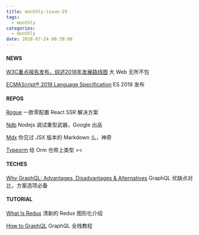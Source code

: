 ```yaml
---
title: monthly-issue-29
tags:
  - monthly
categories:
  - monthly
date: 2018-07-24 00:39:08
---
```


#### NEWS

[W3C重点报告发布，综述2018年发展路线图](https://mp.weixin.qq.com/s/o0EnLmcCX1FvjIe3NbutJA)
大 Web 无所不包

[ECMAScript® 2018 Language Specification](https://www.ecma-international.org/publications/standards/Ecma-262.htm)
ES 2018 发布

<!--more-->
#### REPOS

[Rogue](https://github.com/alidcastano/rogue)
一款零配置 React SSR 解决方案

[Ndb](https://github.com/GoogleChromeLabs/ndb)
Nodejs 调试重型武器，Google 出品

[Mdx](https://github.com/mdx-js/mdx)
你见过 JSX 版本的 Markdown 么，神奇

[Typeorm](https://github.com/typeorm/typeorm)
给 Orm 也带上类型 ><

#### TECHES

[Why GraphQL: Advantages, Disadvantages & Alternatives](https://www.robinwieruch.de/why-graphql-advantages-disadvantages-alternatives/)
GraphQL 优缺点对比，方案选项必备

#### TUTORIAL

[What Is Redux](https://www.smashingmagazine.com/2018/07/redux-designers-guide/)
清新的 Redux 图形化介绍

[How to GraphQL](https://github.com/howtographql/howtographql)
GraphQL 全栈教程
